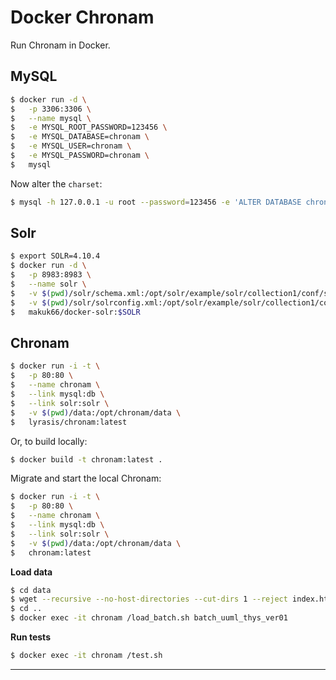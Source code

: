 Docker Chronam
==============

Run Chronam in Docker.

MySQL
-----

```bash
$ docker run -d \
$   -p 3306:3306 \
$   --name mysql \
$   -e MYSQL_ROOT_PASSWORD=123456 \
$   -e MYSQL_DATABASE=chronam \
$   -e MYSQL_USER=chronam \
$   -e MYSQL_PASSWORD=chronam \
$   mysql
```

Now alter the `charset`:

```bash
$ mysql -h 127.0.0.1 -u root --password=123456 -e 'ALTER DATABASE chronam charset=utf8;'
```

Solr
----

```bash
$ export SOLR=4.10.4
$ docker run -d \
$   -p 8983:8983 \
$   --name solr \
$   -v $(pwd)/solr/schema.xml:/opt/solr/example/solr/collection1/conf/schema.xml \
$   -v $(pwd)/solr/solrconfig.xml:/opt/solr/example/solr/collection1/conf/solrconfig.xml \
$   makuk66/docker-solr:$SOLR
```

Chronam
-------

```bash
$ docker run -i -t \
$   -p 80:80 \
$   --name chronam \
$   --link mysql:db \
$   --link solr:solr \
$   -v $(pwd)/data:/opt/chronam/data \
$   lyrasis/chronam:latest
```

Or, to build locally:

```bash
$ docker build -t chronam:latest .
```

Migrate and start the local Chronam:

```bash
$ docker run -i -t \
$   -p 80:80 \
$   --name chronam \
$   --link mysql:db \
$   --link solr:solr \
$   -v $(pwd)/data:/opt/chronam/data \
$   chronam:latest
```

**Load data**

```bash
$ cd data
$ wget --recursive --no-host-directories --cut-dirs 1 --reject index.html* --include-directories /data/batches/batch_uuml_thys_ver01/ http://chroniclingamerica.loc.gov/data/batches/batch_uuml_thys_ver01/
$ cd ..
$ docker exec -it chronam /load_batch.sh batch_uuml_thys_ver01
```

**Run tests**

```bash
$ docker exec -it chronam /test.sh
```

---
